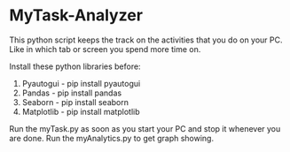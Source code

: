 <h1> MyTask-Analyzer</h1>

This python script keeps the track on the activities that you do on your PC.
Like in which tab or screen you spend more time on.

Install these python libraries before:

1) Pyautogui - pip install pyautogui
2) Pandas - pip install pandas
3) Seaborn - pip install seaborn
4) Matplotlib - pip install matplotlib

Run the myTask.py as soon as you start your PC and stop it whenever you are done.
Run the myAnalytics.py to get graph showing.







